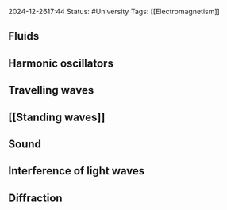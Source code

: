 2024-12-2617:44
Status: #University 
Tags: [[Electromagnetism]]
## Fluids
## Harmonic oscillators
## Travelling waves
## [[Standing waves]] 
## Sound
## Interference of light waves

## Diffraction